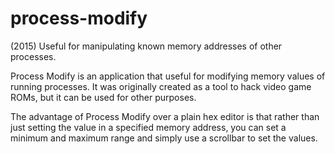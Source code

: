 # process-modify
(2015) Useful for manipulating known memory addresses of other processes.

Process Modify is an application that useful for modifying memory values of running processes. It was originally created as a tool to hack video game ROMs, but it can be used for other purposes.

The advantage of Process Modify over a plain hex editor is that rather than just setting the value in a specified memory address, you can set a minimum and maximum range and simply use a scrollbar to set the values.
